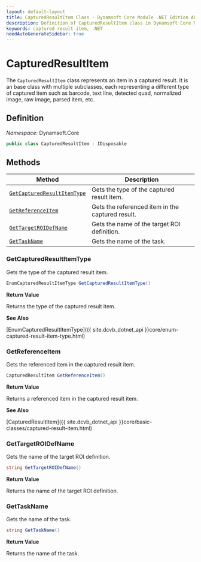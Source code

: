 ```yaml
---
layout: default-layout
title: CapturedResultItem Class - Dynamsoft Core Module .NET Edition API Reference
description: Definition of CapturedResultItem class in Dynamsoft Core Module .NET Edition.
keywords: captured result item, .NET
needAutoGenerateSidebar: true
---
```


# CapturedResultItem

The `CapturedResultItem` class represents an item in a captured result. It is an base class with multiple subclasses, each representing a different type of captured item such as barcode, text line, detected quad, normalized image, raw image, parsed item, etc.

## Definition

*Namespace:* Dynamsoft.Core


```csharp
public class CapturedResultItem : IDisposable 
```

## Methods

| Method                         | Description|
|--------------------------------|------------|
| [`GetCapturedResultItemType`](#getcapturedresultitemtype)              | Gets the type of the captured result item. |
| [`GetReferenceItem`](#getreferenceitem)    | Gets the referenced item in the captured result. |
| [`GetTargetROIDefName`](#gettargetroidefname) | Gets the name of the target ROI definition. |
| [`GetTaskName`](#gettaskname) | Gets the name of the task. |

### GetCapturedResultItemType

Gets the type of the captured result item.

```csharp
EnumCapturedResultItemType GetCapturedResultItemType()
```

**Return Value**

Returns the type of the captured result item.

**See Also**

[EnumCapturedResultItemType]({{ site.dcvb_dotnet_api }}core/enum-captured-result-item-type.html)

### GetReferenceItem

Gets the referenced item in the captured result item.

```csharp
CapturedResultItem GetReferenceItem()
```

**Return Value**

Returns a referenced item in the captured result item.

**See Also**

[CapturedResultItem]({{ site.dcvb_dotnet_api }}core/basic-classes/captured-result-item.html)

### GetTargetROIDefName

Gets the name of the target ROI definition.

```csharp
string GetTargetROIDefName()
```

**Return Value**

Returns the name of the target ROI definition.

### GetTaskName

Gets the name of the task.

```csharp
string GetTaskName()
```

**Return Value**

Returns the name of the task.
